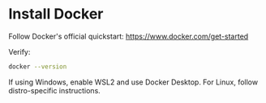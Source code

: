 # Install Docker

Follow Docker's official quickstart: https://www.docker.com/get-started

Verify:
```bash
docker --version
```

If using Windows, enable WSL2 and use Docker Desktop. For Linux, follow distro-specific instructions.
